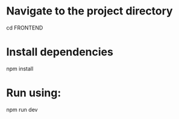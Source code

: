 # Navigate to the project directory
cd FRONTEND

# Install dependencies
npm install

# Run using: 
npm run dev

